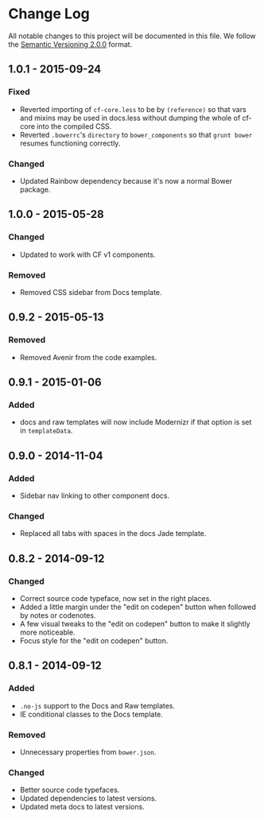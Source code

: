 # Change Log

All notable changes to this project will be documented in this file.
We follow the [Semantic Versioning 2.0.0](http://semver.org/) format.


## 1.0.1 - 2015-09-24

### Fixed
- Reverted importing of `cf-core.less` to be by `(reference)` so that vars and mixins
  may be used in docs.less without dumping the whole of cf-core into the compiled CSS.
- Reverted `.bowerrc`'s `directory` to `bower_components` so that `grunt bower` resumes
  functioning correctly.

### Changed
- Updated Rainbow dependency because it's now a normal Bower package.


## 1.0.0 - 2015-05-28

### Changed
- Updated to work with CF v1 components.

### Removed
- Removed CSS sidebar from Docs template.


## 0.9.2 - 2015-05-13

### Removed
- Removed Avenir from the code examples.


## 0.9.1 - 2015-01-06

### Added
- docs and raw templates will now include Modernizr if that option is set in
  `templateData`.


## 0.9.0 - 2014-11-04

### Added
- Sidebar nav linking to other component docs.

### Changed
- Replaced all tabs with spaces in the docs Jade template.


## 0.8.2 - 2014-09-12

### Changed
- Correct source code typeface, now set in the right places.
- Added a little margin under the "edit on codepen" button when followed by
  notes or codenotes.
- A few visual tweaks to the "edit on codepen" button to make it slightly more
  noticeable.
- Focus style for the "edit on codepen" button.


## 0.8.1 - 2014-09-12

### Added
- `.no-js` support to the Docs and Raw templates.
- IE conditional classes to the Docs template.

### Removed
- Unnecessary properties from `bower.json`.

### Changed
- Better source code typefaces.
- Updated dependencies to latest versions.
- Updated meta docs to latest versions.
